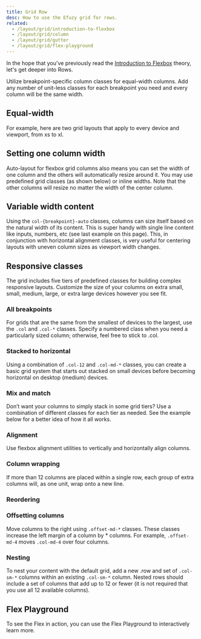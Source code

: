 ```yaml
---
title: Grid Row
desc: How to use the Efuzy grid for rows.
related:
  - /layout/grid/introduction-to-flexbox
  - /layout/grid/column
  - /layout/grid/gutter
  - /layout/grid/flex-playground
---
```


In the hope that you've previously read the [Introduction to Flexbox](/layout/grid/introduction-to-flexbox) theory, let's get deeper into Rows.

Utilize breakpoint-specific column classes for equal-width columns. Add any number of unit-less classes for each breakpoint you need and every column will be the same width.

## Equal-width

For example, here are two grid layouts that apply to every device and viewport, from xs to xl.

<doc-example title="Equal Width Example" file="grid/RowEqualWidth" />

## Setting one column width
Auto-layout for flexbox grid columns also means you can set the width of one column and the others will automatically resize around it. You may use predefined grid classes (as shown below) or inline widths. Note that the other columns will resize no matter the width of the center column.

<doc-example title="Setting one column width" file="grid/RowColumnWidth" />

## Variable width content
Using the `col-{breakpoint}-auto` classes, columns can size itself based on the natural width of its content. This is super handy with single line content like inputs, numbers, etc (see last example on this page). This, in conjunction with horizontal alignment classes, is very useful for centering layouts with uneven column sizes as viewport width changes.

<doc-example title="Variable width content" file="grid/RowVariableWidth" />

## Responsive classes

The grid includes five tiers of predefined classes for building complex responsive layouts. Customize the size of your columns on extra small, small, medium, large, or extra large devices however you see fit.

### All breakpoints
For grids that are the same from the smallest of devices to the largest, use the `.col` and `.col-*` classes. Specify a numbered class when you need a particularly sized column; otherwise, feel free to stick to .col.

<doc-example title="All breakpoints" file="grid/RowAllBreakpoints" />

### Stacked to horizontal
Using a combination of `.col-12` and `.col-md-*` classes, you can create a basic grid system that starts out stacked on small devices before becoming horizontal on desktop (medium) devices.

<doc-example title="Stacked to horizontal" file="grid/RowStackedToHorizontal" />

### Mix and match
Don’t want your columns to simply stack in some grid tiers? Use a combination of different classes for each tier as needed. See the example below for a better idea of how it all works.

<doc-example title="Mix and match" file="grid/RowMixAndMatch" />

### Alignment
Use flexbox alignment utilities to vertically and horizontally align columns.

<doc-example title="Vertical alignment" file="grid/RowVerticalAlignment" />

<doc-example title="Horizontal alignment" file="grid/RowHorizontalAlignment" />

### Column wrapping
If more than 12 columns are placed within a single row, each group of extra columns will, as one unit, wrap onto a new line.

<doc-example title="Column wrapping" file="grid/RowColumnWrapping" />

### Reordering

<doc-example title="Reverse" file="grid/RowReverse" />

<doc-example title="Flex order" file="grid/RowFlexOrder" />

### Offsetting columns
Move columns to the right using `.offset-md-*` classes. These classes increase the left margin of a column by * columns. For example, `.offset-md-4` moves `.col-md-4` over four columns.

<doc-example title="Offsetting columns" file="grid/RowOffsettingColumns" />

### Nesting
To nest your content with the default grid, add a new .row and set of `.col-sm-*` columns within an existing `.col-sm-*` column. Nested rows should include a set of columns that add up to 12 or fewer (it is not required that you use all 12 available columns).

<doc-example title="Nesting" file="grid/RowNesting" />

## Flex Playground
To see the Flex in action, you can use the Flex Playground to interactively learn more.

<q-btn push color="primary" icon-right="launch" label="Flex Playground" to="/layout/grid/flex-playground" />
